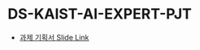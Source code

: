 # DS-KAIST-AI-EXPERT-PJT

- [과제 기획서 Slide Link](https://drive.google.com/file/d/0Bz2MOCWYrdbYZDFYWk9WZTlkZ25RQUhrZVQyMEVkYVJUM1Br/view?usp=sharing)
